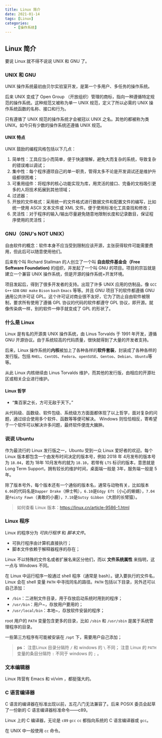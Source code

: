 ```yaml
---
title: Linux 简介
date: 2021-01-14
tags: [Linux]
categories: 
    - [操作系统]
---
```


<style>
.center {
width: auto;
display: table;
margin - left: auto;
margin - right: auto;
}
// 图片居中
img {
position: relative;
left: 50%;
transform: translateX(-50%);
}
</style>

## Linux 简介

要说 Linux 就不得不说说 UNIX 和 GNU 了。

### UNIX 和 GNU

UNIX 操作系统最初由贝尔实验室开发，是第一个多用户、多任务的操作系统。

后来 UNIX 变成了 Open Group （开放组织）管理的商标，指向一种遵循特定规范的操作系统。这种规范又被称为单一 UNIX 规范，定义了所以必需的 UNIX 操作系统函数的名称、接口和行为。

只有遵循了 UNIX 规范的操作系统才会被冠以 UNIX 之名。其他的都被称为类 UNIX。如今只有少数的操作系统还遵循 UNIX 规范。

#### UNIX 特点

UNIX 鼓励的编程风格包括以下几点：

1. 简单性：工具应当小而简单，便于快速理解，避免大而复杂的系统，导致复杂的错误难以调试；
2. 集中性：每个程序遵顼自己的单一职责，管得太多不论是开发调试还是维护升级都很困难；
3. 可重用组件：将程序的核心功能实现为库，用灵活的接口、完备的文档吸引更多的人将技术拓展到其他领域；
4. 过滤器：
5. 开放的文件格式：采用统一的文件格式进行数据文件和配置文件的编写，比如统一使用 ASCII 文本文件或 XML 文件。便于使用标准化工具查找和修改；
6. 灵活性：对于程序的输入/输出尽量避免随意地限制长度和记录数目，保证程序使用的灵活性；

### GNU（GNU's NOT UNIX）

自由软件的概念：软件本身不应当受到限制应该开源，主张获得软件可能需要费用，但此后可以随意使用他们。

后来有个叫 Richard Stallman 的人创立了一个叫 **自由软件基金会（Free Software Foundation)** 的组织，并发起了一个叫 GNU 的项目。项目的宗旨就是建立一个兼容 UNIX 操作系统，但是开源的操作系统+开发环境。

项目发起后，得到了很多开发者的支持。出现了许多 UNIX 应用的仿制品，像 `GCC` `G++` `GDB` `GNU make` `Bison` `bash` `Emacs` 等等。并且 GNU 项目下的软件都遵循 GNU 通用公共许可证 GPL。这个许可证对商业很不友好，它为了防止自由软件被限制，要求所有使用了遵循 GPL 协议的代码的软件都遵守 GPL 协议，即开源。就像传染病一样，别的软件一伸手就变成了 GPL 的形状了。

### 什么是 Linux

Linux 是有名的开源类 UNIX 操作系统，由 Linus Torvalds 于 1991 年开发，遵循 GNU 开源协议。由于系统较高的代码质量，很快就得到了大量的开发者支持。

后来，Linux 操作系统的**内核**被加上了各种各样的**软件套装**，封装成了各种各样的发行版。包括 `RHEL`、`CentOS`、`Fedora`、`openSUSE`、`Gentoo`、`Debian`、`Ubuntu`等等。

从此 Linux 内核继续由 Linus Torvalds 维护，而其他的发行版，由相应的开源社区或相关企业进行维护。

#### Linux 哲学

- “集百家之长，方可无敌于天下。”

从代码级、函数级、软件包级、系统级方方面面都体现了以上哲学，面对复杂的问题，通过综合使用多个软件、函数等等便可解决。 Windows 则恰恰相反，寄希望于一个软件可以解决许多问题，最终软件便庞大臃肿。

### 说说 Ubuntu

作为最流行的 Linux 发行版之一，Ubuntu 受到一众 Linux 爱好者的欢迎。每个 Linux 版本都包含一个由发布时间决定的版本号，例如 2018 年 4月发布的版本号为 `18.04`，若为 18年 10月发布的就为 `18.10`，若带有 `LTS` 标识的版本，意思就是 Long Term Support，拥有较长的维护时间，桌面端一般是 3年，服务端一般是 5年。

除了版本号外，每个版本还有一个通俗的版本名，通常与动物有关，比如版本`6.06`的代码名是`Dapper Drake`（绅士鸭），`6.10`是`Edgy Eft`（小心的蜥蜴），`7.04`是`Feisty Fawn`（勇敢的小鹿），`7.10`是`Gutsy Gibbon`（大胆的长臂猿）。

> 如何查看 Linux 版本：<https://linux.cn/article-9586-1.html>

### Linux 程序

Linux 的程序分为 *可执行程序* 和 *脚本文件*。

- 可执行程序由计算机直接执行；
- 脚本文件依赖于解释器程序的存在；

Linux 不以特殊的文件名或者扩展名来区分他们，而以 **文件系统属性** 来指明，这一点与 Windows 不同。

在 Linux 中运行程序一般通过 shell 程序（通常是 bash）。键入要执行的文件名，Linux 会在 shell 变量 `PATH` 中寻找同名的路径。`PATH` 包括以下目录，另外还可以自己添加：

- `/bin`：二进制文件目录，用于存放启动系统时用到的程序；
- `/usr/bin`：用户~，存放用户要用的；
- `/usr/local/bin`：本地~，存放软件安装的程序；

root 用户的 `PATH` 变量包含更多的目录，比如 `/sbin` 和 `/usr/sbin` 是属于系统管理程序的目录。

一些第三方程序有可能被安装在 `/opt` 下，需要用户自己添加；

> **ps**：
> 注意Linux 目录分隔符 `/` 和 windows 的 `\` 不同；
> 注意 Linux 的 `PATH` 变量的条目分隔符 `:` 不同于 windows 的 `;` 。

### 文本编辑器

Linux 阵营有 Emacs 和 vi/vim ，都挺强大的。

### C 语言编译器

C 语言的编译器在标准出现以前，五花八门无法兼容了。后来 POSIX 委员会起草了一份新的 C 语言编译器标准命令——c89。

Linux 上的 C 编译器，无论是 `c89` `gcc` `cc` 都指向系统的 C 语言编译器或 `gcc`。

在 UNIX 中一般使用 `cc` 命令。
